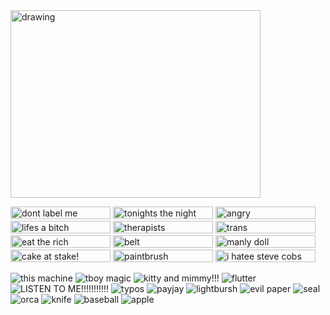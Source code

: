 <img src="https://pbs.twimg.com/media/GqD_1OqWkAAz_Xz?format=jpg&name=medium" alt="drawing" width="400" height="300"/>   

<img src="https://64.media.tumblr.com/f23713a8862b14ee5d0bcdc1aa75a5e8/2c5d835d1fd203cd-bb/s250x400/aa1a58ee3548272e99de887411130e5738cc9416.gifv?format=jpg&name=medium" alt="dont label me" width="160" height="20"/> <img src="https://64.media.tumblr.com/07565f5d8be9adace1d188448d3a22fa/49fbc9ee279b00f8-23/s1280x1920/d4ff70b2d5f9ff9c13963fcd657507b45861863b.gifv?format=jpg&name=medium" alt="tonights the night" width="160" height="20"/> <img src="https://64.media.tumblr.com/742b1f96ad80c21a2d05b7d65446e73c/9473ed467e143929-6a/s1280x1920/2964fdc62431e365aa68cda9905ed279e86c6bc1.gifv?format=jpg&name=medium" alt="angry" width="160" height="20"/> <img src="https://64.media.tumblr.com/7da9f0f09129f6430c34d29199c1b6cf/e2a17b4ac5839e98-88/s250x400/86b3056a272deb182b10089640f34b86371afbd8.gifv?format=jpg&name=medium" alt="lifes a bitch" width="160" height="20"/> <img src="https://64.media.tumblr.com/dcde1a939853676c480d74f4ef813479/33482cf83af8f0c3-39/s250x400/9f4bfd584c6a504a9bc8614f7530dd89013fb232.gifv?format=jpg&name=medium" alt="therapists" width="160" height="20"/> <img src="https://64.media.tumblr.com/7af6684a84cc9fb40f23db22d3238d3a/8646ff2ffc851fab-80/s250x400/d36d91f13d1083eaa7c149a2425ea7008cb93787.gifv?format=jpg&name=medium" alt="trans" width="160" height="20"/> <img src="https://64.media.tumblr.com/413ff3eff5c228e46d7ed6e8abcae48f/d047d1da6e98ef6f-10/s640x960/fc5f76140298c9e306d2b168dab4e3c08a9fecfc.gifv?format=jpg&name=medium" alt="eat the rich" width="160" height="20"/> <img src="https://64.media.tumblr.com/a19f5ac49fecb6df6544efc4d562283f/7c21c8f3f6c15887-fd/s250x400/e7a6570b21ffa9a1fedda8dcf756e5b2b632c7b5.gifv?format=jpg&name=medium" alt="belt" width="160" height="20"/> <img src="https://64.media.tumblr.com/c525b187c1439ec69de627205a5125c2/dd0b327050c59e98-97/s250x400/33e5ce723e71ee1c48b0ce4cde74bf3e59576756.gifv?format=jpg&name=medium" alt="manly doll" width="160" height="20"/> <img src="https://64.media.tumblr.com/6a00d4d9960b3f98830875ba87c1a466/c1af6f30d71a7f85-d9/s250x400/51ab1abc8ceb61180ae97616e01b765133112299.gifv?format=jpg&name=medium" alt="cake at stake!" width="160" height="20"/> <img src="https://64.media.tumblr.com/ad42ace937b685a1340a24f5e76a7499/35c0b0b4959561b3-f3/s1280x1920/dfa061db51d440f8e18fbb74400b9ea24997d1ed.gifv?format=jpg&name=medium" alt="paintbrush" width="160" height="20"/> <img src="https://i.postimg.cc/VLrHjvy1/steve-cobs-hater-blinkie-fucking-bomb.gif?format=jpg&name=medium" alt="i hatee steve cobs" width="160" height="20"/>




![this machine](https://github.com/user-attachments/assets/6ae72110-2004-4ef6-a5e9-f0c015242070) ![tboy magic](https://github.com/user-attachments/assets/e129b9eb-2331-4de6-94a9-fa8edf2786c4) ![kitty and mimmy!!!](https://64.media.tumblr.com/2cec864c97fc8a6bcc9cd7a773a4858a/11dab08391db4158-a0/s100x200/86e74b41368bd50c9057d08dde107aae5074c1bc.gifv) ![flutter](https://64.media.tumblr.com/33622762a4fac6cfbee5fafd0b504830/10eb2cf41c36c209-45/s100x200/a11a4139917710e6165123665ff8347ca6588c92.gifv) ![LISTEN TO ME!!!!!!!!!!!](https://64.media.tumblr.com/9e24fcf58799f8a01d5cd4b8452859a2/1508f25785350d0a-7f/s100x200/2131c51d6ac73614c97710a7fa63d6de6b530fc5.gifv) ![typos](https://64.media.tumblr.com/9441e1a147fe43704f273f162f22faa6/ff58a3af22f3bbb7-19/s100x200/410419112343ab7ed2186792766caad9038f4ec4.webp) ![payjay](https://64.media.tumblr.com/217c7faa753b5f8366f96b2651296b07/b41d5c643cdba232-f7/s100x200/50ee3fb9a36bb2931b655597cd28ec100a5fb765.pnj) ![lightbursh](https://64.media.tumblr.com/b413f031f8d9e51bf12e6c7f7716a5c4/9557c7834709e1a4-7a/s100x200/626cc5f8445d2a86c20b99020592c7addd42011e.pnj) ![evil paper](https://64.media.tumblr.com/31ff5e58f7c4f73ec7b8522b1fb3e658/1839ba6c7a77b92d-cb/s100x200/c9e6d7fd9f7f4e93c786643d15016670100054d5.pnj) ![seal](https://64.media.tumblr.com/17e39f1e2f2f7c490b69a3e11b35bfd4/ac5c40faa8c0b0ea-96/s100x200/8f2787f714178f3edfb25f9d2d40961a0e5585f3.gifv) ![orca](https://64.media.tumblr.com/0da881c572b232ea62b5377b24440e10/c56c5faad39d5be1-fe/s100x200/e215be23c5a882de50d53b1431c86c88661f7915.gifv) ![knife](https://64.media.tumblr.com/5b937984c2a197ac2ac4b743e518bfea/a9cc2dd665f1b1b3-d3/s100x200/b8d8bd79893fc70c520fecc86dc3f62145ec2275.gifv) ![baseball](https://64.media.tumblr.com/9002b7a9d2026e11343a430462bc70b7/7789c71bc569b441-60/s100x200/f9d398a939c5b55229821d4dd1eb4093633de028.pnj) ![apple](https://github.com/user-attachments/assets/ee579862-c80d-4b33-9ce5-5b56aa6fb8a7)














<!--
**MEPHONE4S/MEPHONE4S** is a ✨ _special_ ✨ repository because its `README.md` (this file) appears on your GitHub profile.

Here are some ideas to get you started:

- 🔭 I’m currently working on ...
- 🌱 I’m currently learning ...
- 👯 I’m looking to collaborate on ...
- 🤔 I’m looking for help with ...
- 💬 Ask me about ...
- 📫 How to reach me: ...
- 😄 Pronouns: ...
- ⚡ Fun fact: ...
-->
